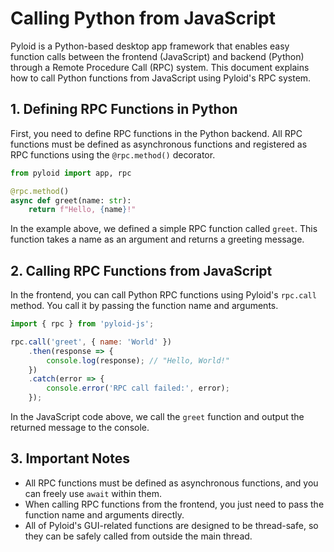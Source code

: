 # Calling Python from JavaScript

Pyloid is a Python-based desktop app framework that enables easy function calls between the frontend (JavaScript) and backend (Python) through a Remote Procedure Call (RPC) system. This document explains how to call Python functions from JavaScript using Pyloid's RPC system.

## 1. Defining RPC Functions in Python

First, you need to define RPC functions in the Python backend. All RPC functions must be defined as asynchronous functions and registered as RPC functions using the `@rpc.method()` decorator.

```python
from pyloid import app, rpc

@rpc.method()
async def greet(name: str):
    return f"Hello, {name}!"
```

In the example above, we defined a simple RPC function called `greet`. This function takes a name as an argument and returns a greeting message.

## 2. Calling RPC Functions from JavaScript

In the frontend, you can call Python RPC functions using Pyloid's `rpc.call` method. You call it by passing the function name and arguments.

```javascript
import { rpc } from 'pyloid-js';

rpc.call('greet', { name: 'World' })
    .then(response => {
        console.log(response); // "Hello, World!"
    })
    .catch(error => {
        console.error('RPC call failed:', error);
    });
```

In the JavaScript code above, we call the `greet` function and output the returned message to the console.

## 3. Important Notes

- All RPC functions must be defined as asynchronous functions, and you can freely use `await` within them.
- When calling RPC functions from the frontend, you just need to pass the function name and arguments directly.
- All of Pyloid's GUI-related functions are designed to be thread-safe, so they can be safely called from outside the main thread.